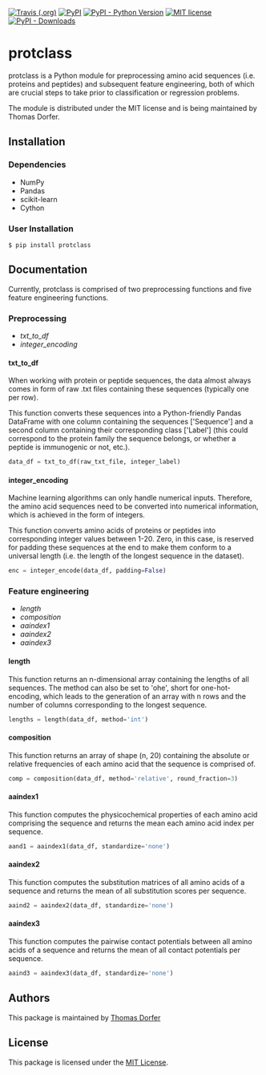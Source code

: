 [![Travis (.org)](https://img.shields.io/travis/tadorfer/ProtClass)](https://travis-ci.org/tadorfer/ProtClass)
[![PyPI](https://img.shields.io/pypi/v/ProtClass)](https://pypi.org/project/protclass/)
[![PyPI - Python Version](https://img.shields.io/pypi/pyversions/ProtClass)](https://img.shields.io/pypi/pyversions/ProtClass)
[![MIT license](https://img.shields.io/badge/License-MIT-blue.svg)](https://lbesson.mit-license.org/)
[![PyPI - Downloads](https://img.shields.io/pypi/dm/protclass)](https://pypistats.org/packages/protclass)

# protclass

protclass is a Python module for preprocessing amino acid sequences (i.e. 
proteins and peptides) and subsequent feature engineering, both of which are
crucial steps to take prior to classification or regression problems.

The module is distributed under the MIT license and is being maintained by
Thomas Dorfer.

## Installation

### Dependencies

- NumPy 
- Pandas 
- scikit-learn
- Cython

### User Installation

```
$ pip install protclass
```

## Documentation

Currently, protclass is comprised of two preprocessing functions and five 
feature engineering functions.

### Preprocessing

- <i>txt_to_df</i>
- <i>integer_encoding</i>

#### txt_to_df

When working with protein or peptide sequences, the data almost always comes in
form of raw .txt files containing these sequences (typically one per row). 

This function converts these sequences into a Python-friendly Pandas DataFrame
with one column containing the sequences ['Sequence'] and a second column 
containing their corresponding class ['Label'] (this could correspond to the
protein family the sequence belongs, or whether a peptide is immunogenic or
not, etc.).

```python
data_df = txt_to_df(raw_txt_file, integer_label)
```

#### integer_encoding

Machine learning algorithms can only handle numerical inputs. Therefore, the 
amino acid sequences need to be converted into numerical information, which is
achieved in the form of integers. 

This function converts amino acids of proteins or peptides into corresponding
integer values between 1-20. Zero, in this case, is reserved for padding these
sequences at the end to make them conform to a universal length (i.e. the 
length of the longest sequence in the dataset).

```python
enc = integer_encode(data_df, padding=False)
```

### Feature engineering

- <i>length</i>
- <i>composition</i>
- <i>aaindex1</i>
- <i>aaindex2</i>
- <i>aaindex3</i>

#### length

This function returns an n-dimensional array containing the lengths of all
sequences. The method can also be set to 'ohe', short for one-hot-encoding,
which leads to the generation of an array with n rows and the number of columns
corresponding to the longest sequence.

```python
lengths = length(data_df, method='int')
```

#### composition

This function returns an array of shape (n, 20) containing the absolute or
relative frequencies of each amino acid that the sequence is comprised of.

```python
comp = composition(data_df, method='relative', round_fraction=3)
```

#### aaindex1

This function computes the physicochemical properties of each amino acid 
comprising the sequence and returns the mean each amino acid index per
sequence.

```python
aand1 = aaindex1(data_df, standardize='none')
```

#### aaindex2

This function computes the substitution matrices of all amino acids of a 
sequence and returns the mean of all substitution scores per sequence.

```python
aaind2 = aaindex2(data_df, standardize='none')
```

#### aaindex3

This function computes the pairwise contact potentials between all amino acids
of a sequence and returns the mean of all contact potentials per sequence.

```python
aaind3 = aaindex3(data_df, standardize='none')
```

## Authors

This package is maintained by [Thomas Dorfer](https://github.com/tadorfer)

## License

This package is licensed under the [MIT License](https://github.com/tadorfer/ProtClass/blob/master/LICENSE).